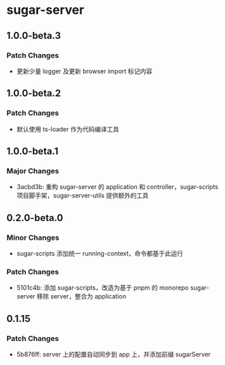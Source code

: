 # sugar-server

## 1.0.0-beta.3

### Patch Changes

- 更新少量 logger 及更新 browser import 标记内容

## 1.0.0-beta.2

### Patch Changes

- 默认使用 ts-loader 作为代码编译工具

## 1.0.0-beta.1

### Major Changes

- 3acbd3b: 重构 sugar-server 的 application 和 controller，sugar-scripts 项目脚手架，sugar-server-utils 提供额外的工具

## 0.2.0-beta.0

### Minor Changes

- sugar-scripts 添加统一 running-context，命令都基于此运行

### Patch Changes

- 5101c4b: 添加 sugar-scripts，改造为基于 pnpm 的 monorepo
  sugar-server 移除 server，整合为 application

## 0.1.15

### Patch Changes

- 5b876ff: server 上的配置自动同步到 app 上，并添加前缀 sugarServer
